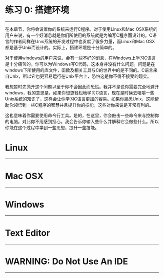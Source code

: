 # 练习 0: 搭建环境 #

----------

在本章节，你将会设置你的系统来运行C程序。对于使用Linux和Mac OSX系统的用户来说，有一个好消息就是你们所使用的系统就是为编写C程序而设计的。C语言的作者同样在Unix系统的开发过程中也贡献了很多力量，而Linux和Mac OSX 都是基于Unix而设计的。实际上，搭建环境是十分简单的。

对于使用windows的用户来说，会有一些不好的消息，在Windows上学习C语言是十分痛苦的。你可以为Windows写C代码，这本身并没有什么问题。问题是在windows下所使用的库文件，函数及相关工具与C的世界中的是不同的。C语言来自Unix，所以它也更容易运行在Unix平台上，恐怕这是你不得不接受的现实。

我想暂时先抛开这个问题以至于你不会因此而恐慌。我并不是说你需要完全地避开windows，我的意思是，如果你想更轻松地学习C语言，现在是时候去咀嚼一些Unix系统的知识了，这样会让你学习C语言更加的容易。如果你熟悉Unix，这能帮助你领悟到一些C程序的智慧并且提升你的技能，这些对你来说是非常有利的。

这也意味着你需要使用命令行工具。是的，在这里，你会敲击一些命令来与控制你的电脑。对此你不用感到担心，我会告诉你输入些什么并解释它会做些什么。所以你能在这个过程中学到一些思想，提升一些技能。

# Linux #


----------

# Mac OSX #

----------

# Windows #

----------

# Text Editor #

----------

# WARNING: Do Not Use An IDE #

----------
